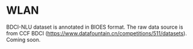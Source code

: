 # WLAN

BDCI-NLU dataset is annotated in BIOES format. The raw data source is from CCF BDCI (https://www.datafountain.cn/competitions/511/datasets). Coming soon.
